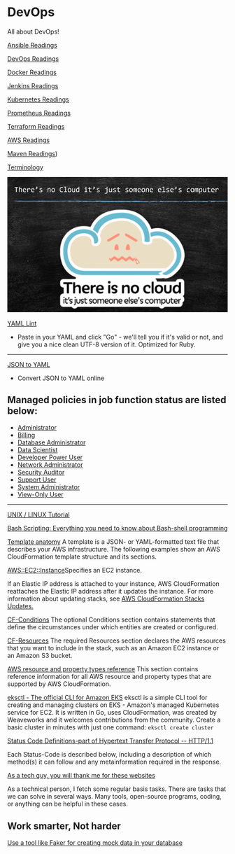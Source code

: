 # DevOps
All about DevOps!

[Ansible Readings](./devops-readings/ansible_readings.md)

[DevOps Readings](./devops-readings/devops_readings.md)

[Docker Readings](./devops-readings/docker_readings.md)

[Jenkins Readings](./devops-readings/jenkins_readings.md)

[Kubernetes Readings](./devops-readings/kubernetes_readings.md)

[Prometheus Readings](./devops-readings/prometheus_readings.md)

[Terraform Readings](./devops-readings/terraform_readings.md)

[AWS Readings](./devops-readings/aws_readings.md)

[Maven Readings](./maven-readings/aws_readings.md))

[Terminology](./devops-readings/terminology.md)

![cloud](./img/cloud.png)<br>

[YAML Lint](http://www.yamllint.com/)<br>
- Paste in your YAML and click "Go" - we'll tell you if it's valid or not, and give you a nice clean UTF-8 version of it. Optimized for Ruby.<br>
---
[JSON to YAML](https://www.json2yaml.com/)<br>
* Convert JSON to YAML online

## Managed policies in job function status are listed below:

* [Administrator](https://docs.aws.amazon.com/IAM/latest/UserGuide/access_policies_job-functions.html#jf_administrator)
* [Billing](https://docs.aws.amazon.com/IAM/latest/UserGuide/access_policies_job-functions.html#jf_accounts-payable)
* [Database Administrator](https://docs.aws.amazon.com/IAM/latest/UserGuide/access_policies_job-functions.html#jf_accounts-payable)
* [Data Scientist](https://docs.aws.amazon.com/IAM/latest/UserGuide/access_policies_job-functions.html#jf_data-scientist)
* [Developer Power User](https://docs.aws.amazon.com/IAM/latest/UserGuide/access_policies_job-functions.html#jf_developer-power-user)
* [Network Administrator](https://docs.aws.amazon.com/IAM/latest/UserGuide/access_policies_job-functions.html#jf_network-administrator)
* [Security Auditor](https://docs.aws.amazon.com/IAM/latest/UserGuide/access_policies_job-functions.html#jf_security-auditor)
* [Support User](https://docs.aws.amazon.com/IAM/latest/UserGuide/access_policies_job-functions.html#jf_support-user)
* [System Administrator](https://docs.aws.amazon.com/IAM/latest/UserGuide/access_policies_job-functions.html#jf_system-administrator)
* [View-Only User](https://docs.aws.amazon.com/IAM/latest/UserGuide/access_policies_job-functions.html#jf_view-only-user)

-------------------------------
[UNIX / LINUX Tutorial](https://www.tutorialspoint.com/unix/index.htm)

[Bash Scripting: Everything you need to know about Bash-shell programming](https://medium.com/sysf/bash-scripting-everything-you-need-to-know-about-bash-shell-programming-cd08595f2fba)

[Template anatomy](https://docs.aws.amazon.com/AWSCloudFormation/latest/UserGuide/template-anatomy.html)
A template is a JSON- or YAML-formatted text file that describes your AWS infrastructure. The following examples show an AWS CloudFormation template structure and its sections.

[AWS::EC2::Instance](https://docs.aws.amazon.com/AWSCloudFormation/latest/UserGuide/aws-properties-ec2-instance.html)Specifies an EC2 instance.

If an Elastic IP address is attached to your instance, AWS CloudFormation reattaches the Elastic IP address after it updates the instance. For more information about updating stacks, see [AWS CloudFormation Stacks Updates.](https://docs.aws.amazon.com/AWSCloudFormation/latest/UserGuide/using-cfn-updating-stacks.html)

[CF-Conditions](https://docs.aws.amazon.com/AWSCloudFormation/latest/UserGuide/conditions-section-structure.html) The optional Conditions section contains statements that define the circumstances under which entities are created or configured.

[CF-Resources](https://docs.aws.amazon.com/AWSCloudFormation/latest/UserGuide/resources-section-structure.html) The required Resources section declares the AWS resources that you want to include in the stack, such as an Amazon EC2 instance or an Amazon S3 bucket.

[AWS resource and property types reference](https://docs.aws.amazon.com/AWSCloudFormation/latest/UserGuide/aws-template-resource-type-ref.html) This section contains reference information for all AWS resource and property types that are supported by AWS CloudFormation.

[eksctl - The official CLI for Amazon EKS](https://eksctl.io/) eksctl is a simple CLI tool for creating and managing clusters on EKS - Amazon's managed Kubernetes service for EC2. It is written in Go, uses CloudFormation, was created by Weaveworks and it welcomes contributions from the community. Create a basic cluster in minutes with just one command: `eksctl create cluster`

[Status Code Definitions-part of Hypertext Transfer Protocol -- HTTP/1.1](https://www.w3.org/Protocols/rfc2616/rfc2616-sec10.html)

Each Status-Code is described below, including a description of which method(s) it can follow and any metainformation required in the response.

[As a tech guy, you will thank me for these websites](https://blog.devgenius.io/as-a-tech-guy-you-will-thank-me-for-these-websites-be09e86ebcef)

As a technical person, I fetch some regular basis tasks. There are tasks that we can solve in several ways. Many tools, open-source programs, coding, or anything can be helpful in these cases.

## Work smarter, Not harder

[Use a tool like Faker for creating mock data in your database](https://github.com/faker-ruby/faker)